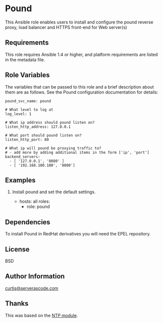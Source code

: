 Pound
=====

This Ansible role enables users to install and configure the pound reverse proxy, load balancer and HTTPS front-end for Web server(s)

Requirements
------------

This role requires Ansible 1.4 or higher, and platform requirements are listed
in the metadata file.

Role Variables
--------------

The variables that can be passed to this role and a brief description about
them are as follows. See the Pound configuration documentation for details:

```
pound_svc_name: pound

# What level to log at
log_level: 1

# What ip address should pound listen on?
listen_http_address: 127.0.0.1

# What port should pound listen on?
listen_http_port: 80

# What ip will pound be proxying traffic to?
# - add more by adding additional items in the form ['ip', 'port']
backend_servers: 
  - [ '127.0.0.1', '8080' ]
  - [ '192.168.100.100', '8080']
```

Examples
--------

1) Install pound and set the default settings.

	- hosts: all
	  roles:
	    - role: pound

Dependencies
------------

To install Pound in RedHat derivatives you will need the EPEL repository.

License
-------

BSD

Author Information
------------------

curtis@serverascode.com

Thanks
------

This was based on the [NTP module](https://github.com/bennojoy/ntp).

